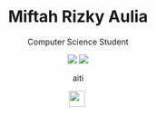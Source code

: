 <h1 align=center>Miftah Rizky Aulia </h1>
<p align=center>Computer Science Student</p>
<p align="center">
  <a href="https://github.com/ifrzky"><img src="https://img.shields.io/github/followers/ifrzky?label=followers&style=social"/></a>
  <img src="https://visitor-badge.laobi.icu/badge?page_id=ifrzky.ifrzky" />
</p>

<!-- <img src="https://user-images.githubusercontent.com/73097560/115834477-dbab4500-a447-11eb-908a-139a6edaec5c.gif"> -->
<p align="center">
  aiti
</p>

<!-- ### Reach Me -->
<p align="center">
  <a href="https://instagram.com/ifrizky_"><img height="28" src="https://upload.wikimedia.org/wikipedia/commons/e/e7/Instagram_logo_2016.svg"></a>&nbsp;
</p>
<!-- ### Favorite Stack
<span>
  <img src="https://raw.githubusercontent.com/devicons/devicon/master/icons/mongodb/mongodb-original-wordmark.svg" height="30" title="MongoDB" />
  <img src="https://raw.githubusercontent.com/devicons/devicon/master/icons/express/express-original-wordmark.svg" height="30" title="Express" />
  <img src="https://www.vectorlogo.zone/logos/reactjs/reactjs-icon.svg" height="30" title="React" />
  <img src="https://raw.githubusercontent.com/devicons/devicon/master/icons/nodejs/nodejs-original-wordmark.svg" height="30" title="Node.js" />
</span> -->
<!-- ###
### Favorite Stack: `MERN` -->
<!-- ### Tech
<span>
  <img src="https://upload.wikimedia.org/wikipedia/commons/9/99/Unofficial_JavaScript_logo_2.svg" height="30" title="JavaScript" />
  <img src="https://upload.wikimedia.org/wikipedia/commons/4/4c/Typescript_logo_2020.svg" height="30" title="TypeScript" />
  <img src="https://www.vectorlogo.zone/logos/reactjs/reactjs-icon.svg" height="30" title="React" />
  <img src="https://nextjs.org/static/favicon/favicon-32x32.png" height="30" title="Next.js" />
  <img src="https://upload.wikimedia.org/wikipedia/commons/d/d5/Tailwind_CSS_Logo.svg" height="30" title="Tailwind CSS" />
  <img src="https://cdn.worldvectorlogo.com/logos/material-ui-1.svg" height="30" title="Material UI" />
  <img src="https://www.vectorlogo.zone/logos/nodejs/nodejs-icon.svg" height="30" title="Node.js" />
  <img src="https://cdn.freebiesupply.com/logos/large/2x/linux-tux-1-logo-png-transparent.png" height="30" title="GNU/Linux" />
  <img src="https://raw.githubusercontent.com/devicons/devicon/master/icons/mongodb/mongodb-original-wordmark.svg" height="30" title="MongoDB" />
  <img src="https://raw.githubusercontent.com/devicons/devicon/master/icons/express/express-original-wordmark.svg" height="30" title="Express" />
<!--   <img src="https://upload.wikimedia.org/wikipedia/commons/1/19/Unity_Technologies_logo.svg" height="30" title="Unity" style="background-color:white"> -->
<!--   <img src="https://www.vectorlogo.zone/logos/kubernetes/kubernetes-icon.svg" height="30" title="Kubernetes" />
  <img src="https://www.vectorlogo.zone/logos/babeljs/babeljs-icon.svg" height="30" title="Babel" />
</span>

### Basic Knowledges
<span>
  <img src="https://raw.githubusercontent.com/devicons/devicon/master/icons/c/c-original.svg" height="30" title="C" />
  <img src="https://upload.wikimedia.org/wikipedia/commons/1/18/ISO_C%2B%2B_Logo.svg" height="30" title="C++" />
  <img src="https://www.vectorlogo.zone/logos/python/python-icon.svg" height="30" title="Python" />&nbsp; 
</span> -->

<!-- ###
<span>
<!--   <img src="https://github-readme-stats-git-masterrstaa-rickstaa.vercel.app/api?username=ifrzky&show_icons=true&include_all_commits=true&count_private=true&theme=tokyonight" /> -->
<!--   <img src="https://github-readme-stats-git-masterrstaa-rickstaa.vercel.app/api?username=ifrzky&show_icons=true&include_all_commits=true&count_private=true&theme=tokyonight" />
  <img src="https://github-readme-stats-git-masterrstaa-rickstaa.vercel.app/api/top-langs/?username=ifrzky&langs_count=10&theme=dracula&layout=compact&hide=css,scss,less,html,hack,asp.net"/> -->
<!--   <img src="https://github-readme-stats-git-masterrstaa-rickstaa.vercel.app/api/top-langs/?username=ifrzky&langs_count=10&theme=tokyonight&layout=compact&hide=asp.net"/> -->
<!--  </span> -->

<!-- <img src="https://user-images.githubusercontent.com/73097560/115834477-dbab4500-a447-11eb-908a-139a6edaec5c.gif"> -->
